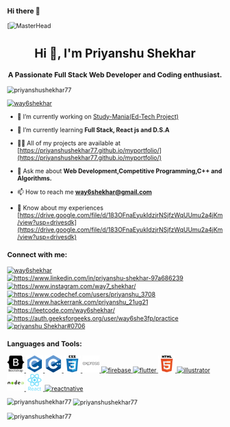 ### Hi there 👋
<!--
**Priyanshushekhar77/Priyanshushekhar77** is a ✨ _special_ ✨ repository because its `README.md` (this file) appears on your GitHub profile.

Here are some ideas to get you started:

- 🔭 I’m currently working on ...
- 🌱 I’m currently learning ...
- 👯 I’m looking to collaborate on ...
- 🤔 I’m looking for help with ...
- 💬 Ask me about ...
- 📫 How to reach me: ...
- 😄 Pronouns: ...
- ⚡ Fun fact: ...
-->
[![MasterHead](https://previews.123rf.com/images/andreysuslov/andreysuslov1905/andreysuslov190500001/122585893-web-design-and-coding-in-internet-page-development-languages-designer-develops-site-layout-in.jpg
)
<h1 align="center">Hi 👋, I'm Priyanshu Shekhar</h1>
<h3 align="center">A Passionate Full Stack Web Developer and Coding enthusiast.</h3>
<p align="left"> <img src="https://komarev.com/ghpvc/?username=priyanshushekhar77&label=Profile%20views&color=0e75b6&style=flat" alt="priyanshushekhar77" /> </p>

<p align="left"> <a href="https://twitter.com/way6shekhar" target="blank"><img src="https://img.shields.io/twitter/follow/way6shekhar?logo=twitter&style=for-the-badge" alt="way6shekhar" /></a> </p>

- 🔭 I’m currently working on [Study-Mania(Ed-Tech Project)](https://github.com/Priyanshushekhar77/Study-Mania)

- 🌱 I’m currently learning **Full Stack, React js and D.S.A**

- 👨‍💻 All of my projects are available at [https://priyanshushekhar77.github.io/myportfolio/](https://priyanshushekhar77.github.io/myportfolio/)

- 💬 Ask me about **Web Development,Competitive Programming,C++ and Algorithms.**

- 📫 How to reach me **way6shekhar@gmail.com**

- 📄 Know about my experiences [https://drive.google.com/file/d/183OFnaEyukIdzjrNSjfzWqUUmu2a4jKm/view?usp=drivesdk](https://drive.google.com/file/d/183OFnaEyukIdzjrNSjfzWqUUmu2a4jKm/view?usp=drivesdk)

<h3 align="left">Connect with me:</h3>
<p align="left">
<a href="https://twitter.com/way6shekhar" target="blank"><img align="center" src="https://raw.githubusercontent.com/rahuldkjain/github-profile-readme-generator/master/src/images/icons/Social/twitter.svg" alt="way6shekhar" height="30" width="40" /></a>
<a href="https://linkedin.com/in/https://www.linkedin.com/in/priyanshu-shekhar-97a686239" target="blank"><img align="center" src="https://raw.githubusercontent.com/rahuldkjain/github-profile-readme-generator/master/src/images/icons/Social/linked-in-alt.svg" alt="https://www.linkedin.com/in/priyanshu-shekhar-97a686239" height="30" width="40" /></a>
<a href="https://instagram.com/https://www.instagram.com/way7_shekhar/" target="blank"><img align="center" src="https://raw.githubusercontent.com/rahuldkjain/github-profile-readme-generator/master/src/images/icons/Social/instagram.svg" alt="https://www.instagram.com/way7_shekhar/" height="30" width="40" /></a>
<a href="https://www.codechef.com/users/https://www.codechef.com/users/priyanshu_3708" target="blank"><img align="center" src="https://cdn.jsdelivr.net/npm/simple-icons@3.1.0/icons/codechef.svg" alt="https://www.codechef.com/users/priyanshu_3708" height="30" width="40" /></a>
<a href="https://www.hackerrank.com/https://www.hackerrank.com/priyanshu_21ug21" target="blank"><img align="center" src="https://raw.githubusercontent.com/rahuldkjain/github-profile-readme-generator/master/src/images/icons/Social/hackerrank.svg" alt="https://www.hackerrank.com/priyanshu_21ug21" height="30" width="40" /></a>
<a href="https://www.leetcode.com/https://leetcode.com/way6shekhar/" target="blank"><img align="center" src="https://raw.githubusercontent.com/rahuldkjain/github-profile-readme-generator/master/src/images/icons/Social/leet-code.svg" alt="https://leetcode.com/way6shekhar/" height="30" width="40" /></a>
<a href="https://auth.geeksforgeeks.org/user/https://auth.geeksforgeeks.org/user/way6she3fp/practice" target="blank"><img align="center" src="https://raw.githubusercontent.com/rahuldkjain/github-profile-readme-generator/master/src/images/icons/Social/geeks-for-geeks.svg" alt="https://auth.geeksforgeeks.org/user/way6she3fp/practice" height="30" width="40" /></a>
<a href="https://discord.gg/priyanshu Shekhar#0706" target="blank"><img align="center" src="https://raw.githubusercontent.com/rahuldkjain/github-profile-readme-generator/master/src/images/icons/Social/discord.svg" alt="priyanshu Shekhar#0706" height="30" width="40" /></a>
</p>

<h3 align="left">Languages and Tools:</h3>
<p align="left"> <a href="https://getbootstrap.com" target="_blank" rel="noreferrer"> <img src="https://raw.githubusercontent.com/devicons/devicon/master/icons/bootstrap/bootstrap-plain-wordmark.svg" alt="bootstrap" width="40" height="40"/> </a> <a href="https://www.cprogramming.com/" target="_blank" rel="noreferrer"> <img src="https://raw.githubusercontent.com/devicons/devicon/master/icons/c/c-original.svg" alt="c" width="40" height="40"/> </a> <a href="https://www.w3schools.com/cpp/" target="_blank" rel="noreferrer"> <img src="https://raw.githubusercontent.com/devicons/devicon/master/icons/cplusplus/cplusplus-original.svg" alt="cplusplus" width="40" height="40"/> </a> <a href="https://www.w3schools.com/css/" target="_blank" rel="noreferrer"> <img src="https://raw.githubusercontent.com/devicons/devicon/master/icons/css3/css3-original-wordmark.svg" alt="css3" width="40" height="40"/> </a> <a href="https://expressjs.com" target="_blank" rel="noreferrer"> <img src="https://raw.githubusercontent.com/devicons/devicon/master/icons/express/express-original-wordmark.svg" alt="express" width="40" height="40"/> </a> <a href="https://firebase.google.com/" target="_blank" rel="noreferrer"> <img src="https://www.vectorlogo.zone/logos/firebase/firebase-icon.svg" alt="firebase" width="40" height="40"/> </a> <a href="https://flutter.dev" target="_blank" rel="noreferrer"> <img src="https://www.vectorlogo.zone/logos/flutterio/flutterio-icon.svg" alt="flutter" width="40" height="40"/> </a> <a href="https://www.w3.org/html/" target="_blank" rel="noreferrer"> <img src="https://raw.githubusercontent.com/devicons/devicon/master/icons/html5/html5-original-wordmark.svg" alt="html5" width="40" height="40"/> </a> <a href="https://www.adobe.com/in/products/illustrator.html" target="_blank" rel="noreferrer"> <img src="https://www.vectorlogo.zone/logos/adobe_illustrator/adobe_illustrator-icon.svg" alt="illustrator" width="40" height="40"/> </a> <a href="https://nodejs.org" target="_blank" rel="noreferrer"> <img src="https://raw.githubusercontent.com/devicons/devicon/master/icons/nodejs/nodejs-original-wordmark.svg" alt="nodejs" width="40" height="40"/> </a> <a href="https://reactjs.org/" target="_blank" rel="noreferrer"> <img src="https://raw.githubusercontent.com/devicons/devicon/master/icons/react/react-original-wordmark.svg" alt="react" width="40" height="40"/> </a> <a href="https://reactnative.dev/" target="_blank" rel="noreferrer"> <img src="https://reactnative.dev/img/header_logo.svg" alt="reactnative" width="40" height="40"/> </a> </p>

<p><img align="left" src="https://github-readme-stats.vercel.app/api/top-langs?username=priyanshushekhar77&show_icons=true&locale=en&layout=compact" alt="priyanshushekhar77" /></p>

<p>&nbsp;<img align="center" src="https://github-readme-stats.vercel.app/api?username=priyanshushekhar77&show_icons=true&locale=en" alt="priyanshushekhar77" /></p>

<p><img align="center" src="https://github-readme-streak-stats.herokuapp.com/?user=priyanshushekhar77&" alt="priyanshushekhar77" /></p>
